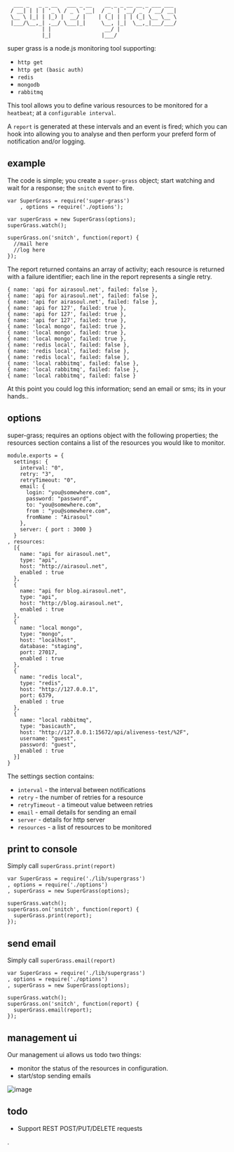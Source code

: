 
```
  ___ _   _ _ __   ___ _ __    __ _ _ __ __ _ ___ ___ 
 / __| | | | '_ \ / _ \ '__|  / _` | '__/ _` / __/ __|
 \__ \ |_| | |_) |  __/ |    | (_| | | | (_| \__ \__ \
 |___/\__,_| .__/ \___|_|     \__, |_|  \__,_|___/___/
           | |                 __/ |                  
           |_|                |___/                   
```

super grass is a node.js monitoring tool supporting:

* ```http get```
* ```http get (basic auth)```
* ```redis```
* ```mongodb```
* ```rabbitmq```

This tool allows you to define various resources to be monitored for a ```heatbeat```; at a ```configurable interval```.

A ```report``` is generated at these intervals and an event is fired; which you can hook into allowing you to analyse and then perform your preferd form of notification and/or logging.


## example

The code is simple; you create a ```super-grass``` object; start watching and wait for a response; the ```snitch``` event to fire.

```
var SuperGrass = require('super-grass')
    , options = require('./options');

var superGrass = new SuperGrass(options);
superGrass.watch();

superGrass.on('snitch', function(report) {
  //mail here
  //log here
});
```

The report returned contains an array of activity; each resource is returned with a failure identifier; each line in the report represents a single retry.

```
{ name: 'api for airasoul.net', failed: false },
{ name: 'api for airasoul.net', failed: false },
{ name: 'api for airasoul.net', failed: false },
{ name: 'api for 127', failed: true },
{ name: 'api for 127', failed: true },
{ name: 'api for 127', failed: true },
{ name: 'local mongo', failed: true },
{ name: 'local mongo', failed: true },
{ name: 'local mongo', failed: true },
{ name: 'redis local', failed: false },
{ name: 'redis local', failed: false },
{ name: 'redis local', failed: false },
{ name: 'local rabbitmq', failed: false },
{ name: 'local rabbitmq', failed: false },
{ name: 'local rabbitmq', failed: false }
```

At this point you could log this information; send an email or sms; its in your hands..

## options

super-grass; requires an options object with the following properties; the resources section contains a list of the resources you would like to monitor.

```
module.exports = {
  settings: {
    interval: "0",
    retry: "3",
    retryTimeout: "0",
    email: {
      login: "you@somewhere.com",
      password: "password",
      to: "you@somewhere.com",
      from : "you@somewhere.com",
      fromName : "Airasoul"
    },
    server: { port : 3000 }
  }
, resources: 
  [{
    name: "api for airasoul.net",
    type: "api",
    host: "http://airasoul.net",
    enabled : true
  },
  {
    name: "api for blog.airasoul.net",
    type: "api",
    host: "http://blog.airasoul.net",
    enabled : true
  },
  { 
    name: "local mongo",
    type: "mongo",
    host: "localhost",
    database: "staging",
    port: 27017,
    enabled : true
  },
  {
    name: "redis local",
    type: "redis",
    host: "http://127.0.0.1",
    port: 6379,
    enabled : true
  },
  {
    name: "local rabbitmq",
    type: "basicauth", 
    host: "http://127.0.0.1:15672/api/aliveness-test/%2F",
    username: "guest",
    password: "guest",
    enabled : true
  }]
}
```

The settings section contains:

* ```interval``` - the interval between notifications
* ```retry``` - the number of retries for a resource
* ```retryTimeout``` - a timeout value between retries
* ```email``` - email details for sending an email
* ```server``` - details for http server
* ```resources``` - a list of resources to be monitored


## print to console


Simply call ```superGrass.print(report)```

```
var SuperGrass = require('./lib/supergrass')
, options = require('./options')
, superGrass = new SuperGrass(options);

superGrass.watch();
superGrass.on('snitch', function(report) {
  superGrass.print(report);
});
```

## send email

Simply call ```superGrass.email(report)```

```
var SuperGrass = require('./lib/supergrass')
, options = require('./options')
, superGrass = new SuperGrass(options);

superGrass.watch();
superGrass.on('snitch', function(report) {
  superGrass.email(report);
});
```

## management ui

Our management ui allows us todo two things:

* monitor the status of the resources in configuration.
* start/stop sending emails




![image](http://)


## todo
* Support REST POST/PUT/DELETE requests

.